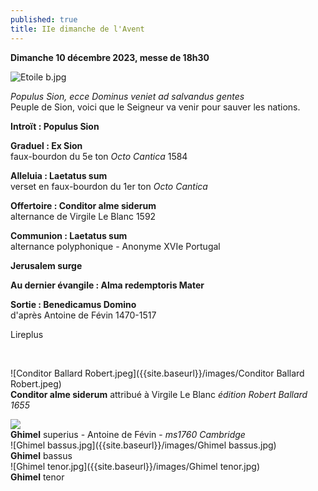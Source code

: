 ```yaml
---
published: true
title: IIe dimanche de l'Avent
---
```

**Dimanche 10 décembre 2023, messe de 18h30**

![Etoile b.jpg]({{site.baseurl}}/images/Etoile%20b.jpg)

*Populus Sion, ecce Dominus veniet ad salvandus gentes*  
Peuple de Sion, voici que le Seigneur va venir pour sauver les nations.

**Introït : Populus Sion**

**Graduel : Ex Sion**  
faux-bourdon du 5e ton *Octo Cantica* 1584

**Alleluia : Laetatus sum**  
verset en faux-bourdon du 1er ton *Octo Cantica*

**Offertoire : Conditor alme siderum**  
alternance de Virgile Le Blanc 1592

**Communion : Laetatus sum**  
alternance polyphonique - Anonyme XVIe Portugal

**Jerusalem surge**

**Au dernier évangile : Alma redemptoris Mater**

**Sortie : Benedicamus Domino**  
d'après Antoine de Févin 1470-1517

Lireplus

&nbsp;

![Conditor Ballard Robert.jpeg]({{site.baseurl}}/images/Conditor Ballard Robert.jpeg)  
**Conditor alme siderum** attribué à Virgile Le Blanc *édition Robert Ballard 1655*  

![]({{site.baseurl}}/images/Ghimel%20sup.jpg)  
**Ghimel** superius - Antoine de Févin - *ms1760 Cambridge*  
![Ghimel bassus.jpg]({{site.baseurl}}/images/Ghimel bassus.jpg)  
**Ghimel** bassus  
![Ghimel tenor.jpg]({{site.baseurl}}/images/Ghimel tenor.jpg)  
**Ghimel** tenor
